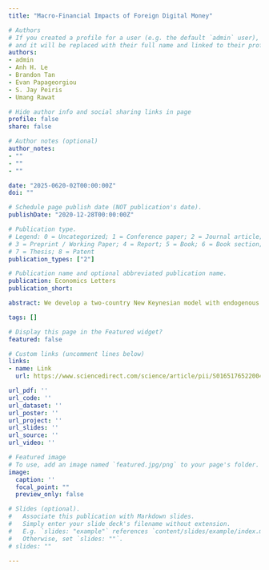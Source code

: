 ```yaml
---
title: "Macro-Financial Impacts of Foreign Digital Money"

# Authors
# If you created a profile for a user (e.g. the default `admin` user), write the username (folder name) here 
# and it will be replaced with their full name and linked to their profile.
authors:
- admin
- Anh H. Le
- Brandon Tan
- Evan Papageorgiou
- S. Jay Peiris
- Umang Rawat

# Hide author info and social sharing links in page
profile: false
share: false

# Author notes (optional)
author_notes:
- ""
- ""
- ""

date: "2025-0620-02T00:00:00Z"
doi: ""

# Schedule page publish date (NOT publication's date).
publishDate: "2020-12-28T00:00:00Z"

# Publication type.
# Legend: 0 = Uncategorized; 1 = Conference paper; 2 = Journal article;
# 3 = Preprint / Working Paper; 4 = Report; 5 = Book; 6 = Book section;
# 7 = Thesis; 8 = Patent
publication_types: ["2"]

# Publication name and optional abbreviated publication name.
publication: Economics Letters
publication_short: 

abstract: We develop a two-country New Keynesian model with endogenous currency substitution and financial frictions to examine the impact on a small developing economy of a stablecoin issued in a large foreign economy. The stablecoin provides households in the domestic economy with liquidity services and an additional hedge against domestic inflation. Its introduction amplifies currency substitution, reducing bank intermediation and weakening monetary policy transmission, which exacerbates the impacts of recessionary shocks and increases banking sector stress.

tags: []

# Display this page in the Featured widget?
featured: false

# Custom links (uncomment lines below)
links:
- name: Link
  url: https://www.sciencedirect.com/science/article/pii/S0165176522004232

url_pdf: ''
url_code: ''
url_dataset: ''
url_poster: ''
url_project: ''
url_slides: ''
url_source: ''
url_video: ''

# Featured image
# To use, add an image named `featured.jpg/png` to your page's folder. 
image:
  caption: ''
  focal_point: ""
  preview_only: false

# Slides (optional).
#   Associate this publication with Markdown slides.
#   Simply enter your slide deck's filename without extension.
#   E.g. `slides: "example"` references `content/slides/example/index.md`.
#   Otherwise, set `slides: ""`.
# slides: ""

---
```

